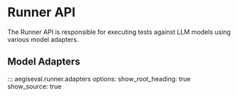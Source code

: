 # Runner API

The Runner API is responsible for executing tests against LLM models using various model adapters.

## Model Adapters

::: aegiseval.runner.adapters
    options:
      show_root_heading: true
      show_source: true 